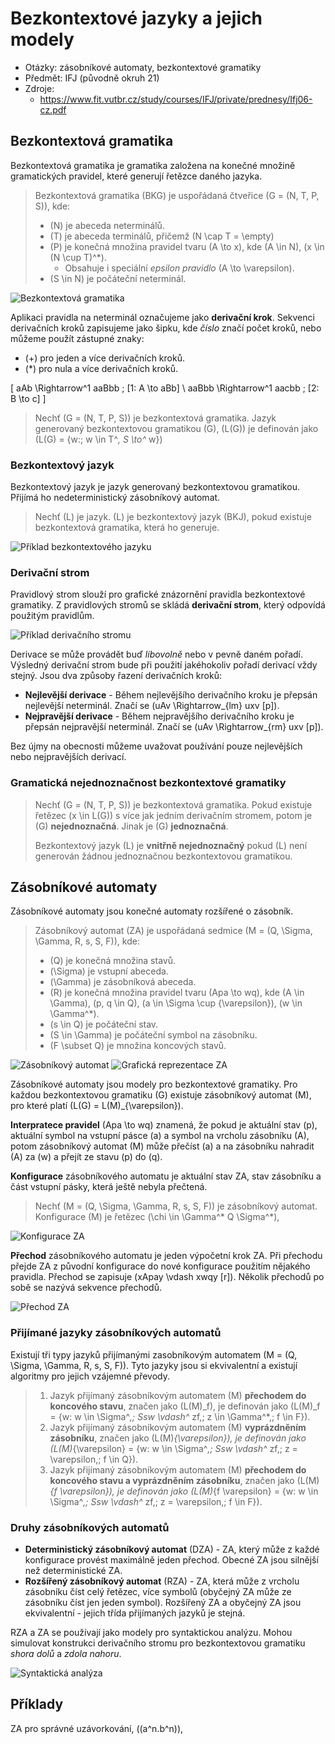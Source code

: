 # Bezkontextové jazyky a jejich modely
- Otázky: zásobníkové automaty, bezkontextové gramatiky
- Předmět: IFJ (původně okruh 21)
- Zdroje:
    - https://www.fit.vutbr.cz/study/courses/IFJ/private/prednesy/Ifj06-cz.pdf

## Bezkontextová gramatika
Bezkontextová gramatika je gramatika založena na konečné množině gramatických pravidel, které generují řetězce daného jazyka.

> Bezkontextová gramatika (BKG) je uspořádaná čtveřice \(G = (N, T, P, S)\), kde:
> - \(N\) je abeceda neterminálů.
> - \(T\) je abeceda terminálů, přičemž \(N \cap T = \empty\)
> - \(P\) je konečná množina pravidel tvaru \(A \to x\), kde \(A \in N\), \(x \in (N \cup T)^*\).
>   - Obsahuje i speciální _epsilon pravidlo_ \(A \to \varepsilon\).
> - \(S \in N\) je počáteční neterminál.

![Bezkontextová gramatika](/Images/22/bezkontextova_gramatika.png)

Aplikaci pravidla na neterminál označujeme jako __derivační krok__. Sekvenci derivačních kroků zapisujeme jako šipku, kde _číslo_ značí počet kroků, nebo můžeme použít zástupné znaky:
- \(+\) pro jeden a více derivačních kroků.
- \(*\) pro nula a více derivačních kroků.

\[
    aAb \Rightarrow^1 aaBbb \; [1: A \to aBb] \\
    aaBbb \Rightarrow^1 aacbb \; [2: B \to c]
\]

> Nechť \(G = (N, T, P, S)\) je bezkontextová gramatika. Jazyk generovaný bezkontextovou gramatikou \(G\), \(L(G)\) je definován jako \(L(G) = \{w:\; w \in T^*, S \to^* w\}\)

### Bezkontextový jazyk
Bezkontextový jazyk je jazyk generovaný bezkontextovou gramatikou. Přijímá ho nedeterministický zásobníkový automat.

> Nechť \(L\) je jazyk. \(L\) je bezkontextový jazyk (BKJ), pokud existuje bezkontextová gramatika, která ho generuje.

![Příklad bezkontextového jazyku](/Images/22/bezkontextovy_jazyk.png)

### Derivační strom
Pravidlový strom slouží pro grafické znázornění pravidla bezkontextové gramatiky. Z pravidlových stromů se skládá __derivační strom__, který odpovídá použitým pravidlům.

![Příklad derivačního stromu](/Images/22/pravidlovy_strom.png)

Derivace se může provádět buď _libovolně_ nebo v pevně daném pořadí. Výsledný derivační strom bude při použití jakéhokoliv pořadí derivací vždy stejný. Jsou dva způsoby řazení derivačních kroků:
- __Nejlevější derivace__ - Během nejlevějšího derivačního kroku je přepsán nejlevější neterminál. Značí se \(uAv \Rightarrow_{lm} uxv [p]\).
- __Nejpravější derivace__ - Během nejpravějšího derivačního kroku je přepsán nejpravější neterminál. Značí se \(uAv \Rightarrow_{rm} uxv [p]\).

Bez újmy na obecnosti můžeme uvažovat používání pouze nejlevějších nebo nejpravějších derivací.

### Gramatická nejednoznačnost bezkontextové gramatiky
> Nechť \(G = (N, T, P, S)\) je bezkontextová gramatika. Pokud existuje řetězec \(x \in L(G)\) s více jak jedním derivačním stromem, potom je \(G\) __nejednoznačná__. Jinak je \(G\) __jednoznačná__.
>
> Bezkontextový jazyk \(L\) je __vnitřně nejednoznačný__ pokud \(L\) není generován žádnou jednoznačnou bezkontextovou gramatikou.

## Zásobníkové automaty
Zásobníkové automaty jsou konečné automaty rozšířené o zásobník.
> Zásobníkový automat (ZA) je uspořádaná sedmice \(M = (Q, \Sigma, \Gamma, R, s, S, F)\), kde:
> - \(Q\) je konečná množina stavů.
> - \(\Sigma\) je vstupní abeceda.
> - \(\Gamma\) je zásobníková abeceda.
> - \(R\) je konečná množina pravidel tvaru \(Apa \to wq\), kde \(A \in \Gamma\), \(p, q \in Q\), \(a \in \Sigma \cup \{\varepsilon\}\), \(w \in \Gamma^*\).
> - \(s \in Q\) je počáteční stav.
> - \(S \in \Gamma\) je počáteční symbol na zásobníku.
> - \(F \subset Q\) je množina koncových stavů.

![Zásobníkový automat](/Images/22/zasobnikovy_automat.png)
![Grafická reprezentace ZA](/Images/22/zasobnikovy_automat_graficka_reprezentace.png)

Zásobníkové automaty jsou modely pro bezkontextové gramatiky. Pro každou bezkontextovou gramatiku \(G\) existuje zásobníkový automat \(M\), pro které platí \(L(G) = L(M)_{\varepsilon}\).

__Interpratece pravidel__ \(Apa \to wq\) znamená, že pokud je aktuální stav \(p\), aktuální symbol na vstupní pásce \(a\) a symbol na vrcholu zásobníku \(A\), potom zásobníkový automat \(M\) může přečíst \(a\) a na zásobníku nahradit \(A\) za \(w\) a přejít ze stavu \(p\) do \(q\).

__Konfigurace__ zásobníkového automatu je aktuální stav ZA, stav zásobníku a část vstupní pásky, která ještě nebyla přečtená.
> Nechť \(M = (Q, \Sigma, \Gamma, R, s, S, F)\) je zásobníkový automat. Konfigurace \(M\) je řetězec \(\chi \in \Gamma^* Q \Sigma^*\),

![Konfigurace ZA](/Images/22/konfigurace_za.png)

__Přechod__ zásobníkového automatu je jeden výpočetní krok ZA. Při přechodu přejde ZA z původní konfigurace do nové konfigurace použitím nějakého pravidla. Přechod se zapisuje \(xApay \vdash xwqy [r]\). Několik přechodů po sobě se nazývá sekvence přechodů.

![Přechod ZA](/Images/22/prechod_za.png)

### Přijímané jazyky zásobníkových automatů
Existují tři typy jazyků přijímanými zasobníkovým automatem \(M = (Q, \Sigma, \Gamma, R, s, S, F)\). Tyto jazyky jsou si ekvivalentní a existují algoritmy pro jejich vzájemné převody.

> 1. Jazyk přijímaný zásobníkovým automatem \(M\) __přechodem do koncového stavu__, značen jako \(L(M)_f\), je definován jako \(L(M)_f = \{w: w \in \Sigma^*,\; Ssw \vdash^* zf,\; z \in \Gamma^*,\; f \in F\}\).
> 2. Jazyk přijímaný zásobníkovým automatem \(M\) __vyprázdněním zásobníku__, značen jako \(L(M)_{\varepsilon}\), je definován jako \(L(M)_{\varepsilon} = \{w: w \in \Sigma^*,\; Ssw \vdash^* zf,\; z = \varepsilon,\; f \in Q\}\).
> 3. Jazyk přijímaný zásobníkovým automatem \(M\) __přechodem do koncového stavu a vyprázdněním zásobníku__, značen jako \(L(M)_{f \varepsilon}\), je definován jako \(L(M)_{f \varepsilon} = \{w: w \in \Sigma^*,\; Ssw \vdash^* zf,\; z = \varepsilon,\; f \in F\}\).

### Druhy zásobníkových automatů
- __Deterministický zásobníkový automat__ (DZA) - ZA, který může z každé konfigurace provést maximálně jeden přechod. Obecné ZA jsou silnější než deterministické ZA.
- __Rozšířený zásobníkový automat__ (RZA) - ZA, která může z vrcholu zásobníku číst celý řetězec, více symbolů (obyčejný ZA může ze zásobníku číst jen jeden symbol). Rozšířený ZA a obyčejný ZA jsou ekvivalentní - jejich třída přijímaných jazyků je stejná.

RZA a ZA se používají jako modely pro syntaktickou analýzu. Mohou simulovat konstrukci derivačního stromu pro bezkontextovou gramatiku _shora dolů_ a _zdola nahoru_.

![Syntaktická analýza](/Images/22/syntakticka_analyza.png)

## Příklady
ZA pro správné uzávorkování, \((a^n.b^n)\),
